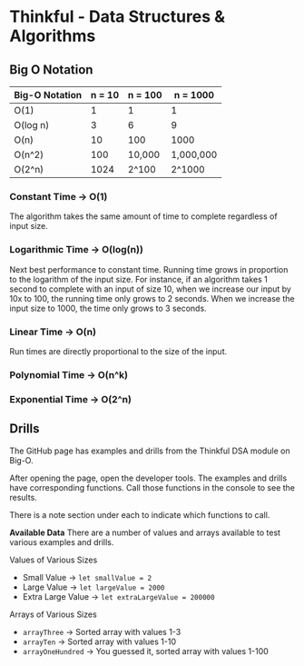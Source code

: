# Thinkful - Data Structures & Algorithms

## Big O Notation

| Big-O Notation | n = 10 | n = 100 | n = 1000  |
| -------------- | ------ | ------- | --------- |
| O(1)           | 1      | 1       | 1         |
| O(log n)       | 3      | 6       | 9         |
| O(n)           | 10     | 100     | 1000      |
| O(n^2)         | 100    | 10,000  | 1,000,000 |
| O(2^n)         | 1024   | 2^100   | 2^1000    |

### Constant Time -> O(1)

The algorithm takes the same amount of time to complete regardless of input size.

### Logarithmic Time -> O(log(n))

Next best performance to constant time. Running time grows in proportion to the logarithm of the input size. For instance, if an algorithm takes 1 second to complete with an input of size 10, when we increase our input by 10x to 100, the running time only grows to 2 seconds. When we increase the input size to 1000, the time only grows to 3 seconds.

### Linear Time -> O(n)

Run times are directly proportional to the size of the input.

### Polynomial Time -> O(n^k)

### Exponential Time -> O(2^n)

## Drills

The GitHub page has examples and drills from the Thinkful DSA module on Big-O.

After opening the page, open the developer tools. The examples and drills have corresponding functions. Call those functions in the console to see the results.

There is a note section under each to indicate which functions to call.

**Available Data**
There are a number of values and arrays available to test various examples and drills.

Values of Various Sizes

- Small Value -> `let smallValue = 2`
- Large Value -> `let largeValue = 2000`
- Extra Large Value -> `let extraLargeValue = 200000`

Arrays of Various Sizes

- `arrayThree` -> Sorted array with values 1-3
- `arrayTen` -> Sorted array with values 1-10
- `arrayOneHundred` -> You guessed it, sorted array with values 1-100
